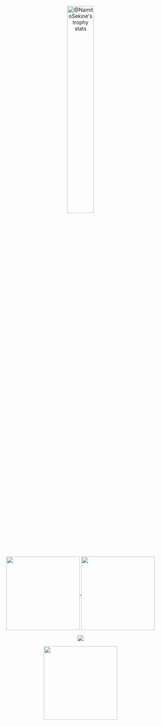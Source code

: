 <p align="center">
  <a href="https://github.com/NamitoSekine?tab=achievements"><img src="https://github-profile-trophy.vercel.app/?username=NamitoSekine&theme=onestar&no-frame=true&column=3&row=2"  width="38%" alt="@NamitoSekine's trophy stats"/></a>
</p>
<p align="center">
  <a href="https://github.com/NamitoSekine/github-readme-stats">
    <img height=200 align="center" src="https://github-readme-stats-cg8z.vercel.app/api?username=NamitoSekine&show_icons=true&theme=radical&card_width=350" />
  </a>
  <a href="https://github.com/NamitoSekine/convoychat">
    <img height=200 align="center" src="https://github-readme-stats-cg8z.vercel.app/api/top-langs?username=NamitoSekine&layout=compact&langs_count=8&card_width=350&theme=radical" />
  </a>

</p>
<p align="center">
  <img align="center" src="https://github-readme-stats-cg8z.vercel.app/api/wakatime?username=NamitoSekine\&layout=compact&theme=radical" />
</p>
<p align="center">
  <a href="https://github.com/NamitoSekine/github-readme-stats">
    <img height=200 align="center" src="https://github-readme-streak-stats-ikff.vercel.app/?user=NamitoSekine&theme=radical" />
  </a>
</p>

